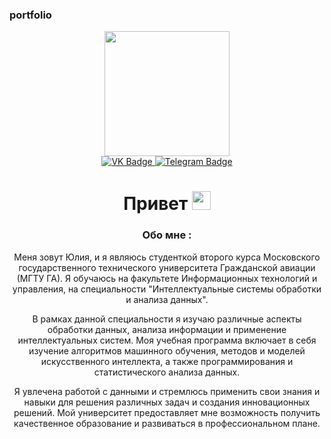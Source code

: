 ### portfolio
<div id="header" align="center">
  <img src="https://i.ytimg.com/vi/4dlxNGLk8Nk/maxresdefault.jpg?7857057827" width="200"/>
</div>

<div id="badges" align="center">
  <a href="https://vk.com/yu1ich">
    <img src="https://img.shields.io/badge/VK-blue?style=for-the-badge&logo=VK&logoColor=white" alt="VK Badge"/>
  <a href="https://t.me/y1ich">
    <img src="https://img.shields.io/badge/Telegram-blue?style=for-the-badge&logo=Telegram&logoColor=white" alt="Telegram Badge"/>
  </a>

  <h1>
  Привет
  <img src="https://media.giphy.com/media/hvRJCLFzcasrR4ia7z/giphy.gif" width="30px"/>
</h1>

### Обо мне :
Меня зовут Юлия, и я являюсь студенткой второго курса Московского государственного технического университета Гражданской авиации (МГТУ ГА). Я обучаюсь на факультете Информационных технологий и управления, на специальности "Интеллектуальные системы обработки и анализа данных". 

В рамках данной специальности я изучаю различные аспекты обработки данных, анализа информации и применение интеллектуальных систем. Моя учебная программа включает в себя изучение алгоритмов машинного обучения, методов и моделей искусственного интеллекта, а также программирования и статистического анализа данных.

Я увлечена работой с данными и стремлюсь применить свои знания и навыки для решения различных задач и создания инновационных решений. Мой университет предоставляет мне возможность получить качественное образование и развиваться в профессиональном плане.
</div>


